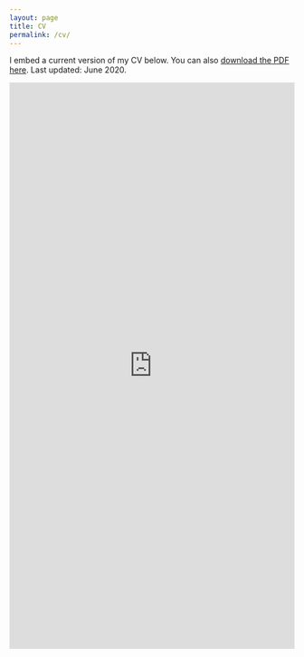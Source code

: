 ```yaml
---
layout: page
title: CV
permalink: /cv/
---
```


I embed a current version of my CV below. You can also [download the PDF here](/docs/Nguyen_CV_20200611.pdf). Last updated: June 2020.

<iframe src="https://wdnguyen.github.io/docs/Nguyen_CV_20200611.pdf" class="gde-frame" style="height: 1000px; width: 100%; border: none;" scrolling="yes"></iframe>

<!-- {% include embedpdf.html code="30ah9tgxevj1vl9/svm-cv.pdf" width=100 height=800 %} -->


